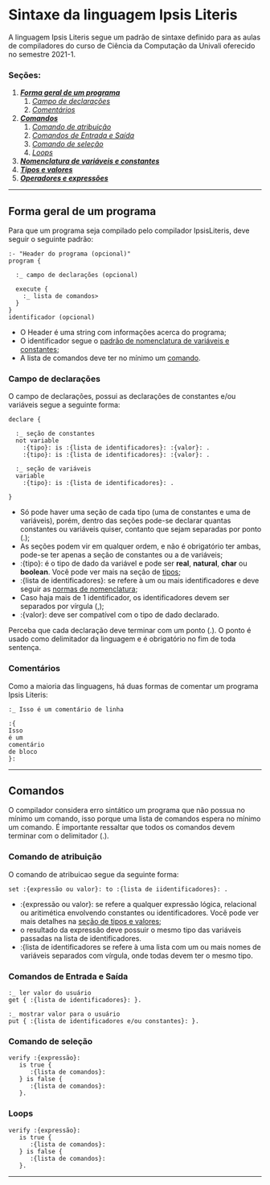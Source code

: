 # Sintaxe da linguagem Ipsis Literis

A linguagem Ipsis Literis segue um padrão de sintaxe definido para as aulas de compiladores 
do curso de Ciência da Computação da Univali oferecido no semestre 2021-1.

### Seções:

1. ***[Forma geral de um programa](#forma-geral)***
   1. *[Campo de declarações](#declaracoes)*
   2. *[Comentários](#comentarios)*
2. ***[Comandos](#comandos)***
   1. *[Comando de atribuição](#atribuicao)*
   2. *[Comandos de Entrada e Saída](#io)*
   3. *[Comando de seleção](#if)*
   4. *[Loops](#loops)*
4. ***[Nomenclatura de variáveis e constantes]()***
5. ***[Tipos e valores]()***
6. ***[Operadores e expressões]()***

---

## Forma geral de um programa <a name="forma-geral" ></a>

Para que um programa seja compilado pelo compilador IpsisLiteris, deve seguir o seguinte padrão:

```
:- "Header do programa (opcional)"
program {

  :_ campo de declarações (opcional)
  
  execute {
    :_ lista de comandos>
  }
}
identificador (opcional)
```

- O Header é uma string com informações acerca do programa;
- O identificador segue o [padrão de nomenclatura de variáveis e constantes]();
- A lista de comandos deve ter no mínimo um [comando](#comandos).

### Campo de declarações <a name="declaracoes" ></a>

O campo de declarações, possui as declarações de constantes e/ou variáveis segue a seguinte forma: 

```
declare {

  :_ seção de constantes
  not variable
    :{tipo}: is :{lista de identificadores}: :{valor}: .
    :{tipo}: is :{lista de identificadores}: :{valor}: .
    
  :_ seção de variáveis
  variable
    :{tipo}: is :{lista de identificadores}: .

}
```

- Só pode haver uma seção de cada tipo (uma de constantes e uma de variáveis), 
porém, dentro das seções pode-se declarar quantas constantes ou variáveis quiser, contanto que sejam separadas por ponto (.);
- As seções podem vir em qualquer ordem, e não é obrigatório ter ambas, pode-se ter apenas a seção de constantes ou a de variáveis;
- :{tipo}: é o tipo de dado da variável e pode ser **real**, **natural**, **char** ou **boolean**. Você pode ver mais na seção de [tipos]();
- :{lista de identificadores}: se refere à um ou mais identificadores e deve seguir as [normas de nomenclatura]();
- Caso haja mais de 1 identificador, os identificadores devem ser separados por vírgula (,);
- :{valor}: deve ser compatível com o tipo de dado declarado.

Perceba que cada declaração deve terminar com um ponto (.). 
O ponto é usado como delimitador da linguagem e é obrigatório no fim de toda sentença.

### Comentários <a name="comentarios" ></a>

Como a maioria das linguagens, há duas formas de comentar um programa Ipsis Literis:

```
:_ Isso é um comentário de linha

:{
Isso
é um 
comentário
de bloco
}:
```

---

## Comandos <a name="comandos" ></a>

O compilador considera erro sintático um programa que não possua no mínimo um comando, isso porque uma lista de comandos espera no mínimo um comando.
É importante ressaltar que todos os comandos devem terminar com o delimitador (.).

### Comando de atribuição <a name="atribuicao" ></a>

O comando de atribuicao segue da seguinte forma: 

```
set :{expressão ou valor}: to :{lista de iidentificadores}: .
```

- :{expressão ou valor}: se refere a qualquer expressão lógica, relacional ou aritimética envolvendo constantes ou identificadores.
Você pode ver mais detalhes na [seção de tipos e valores]();
- o resultado da expressão deve possuir o mesmo tipo das variáveis passadas na lista de identificadores.
- :{lista de identificadores se refere à uma lista com um ou mais nomes de variáveis separados com vírgula, onde todas devem ter o mesmo tipo.

### Comandos de Entrada e Saída <a name="io" ></a>

```
:_ ler valor do usuário
get { :{lista de identificadores}: }.

:_ mostrar valor para o usuário
put { :{lista de identificadores e/ou constantes}: }. 
```

### Comando de seleção <a name="if" ></a>

```
verify :{expressão}:
   is true { 
      :{lista de comandos}: 
   } is false { 
      :{lista de comandos}: 
   }.
```

### Loops <a name="loops" ></a>

```
verify :{expressão}:
   is true { 
      :{lista de comandos}: 
   } is false { 
      :{lista de comandos}: 
   }.
```

---





